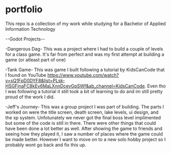 # portfolio
This repo is a collection of my work while studying for a Bachelor of Applied Information Technology

--Godot Projects--

-Dangerous Dag-
This was a project where I had to build a couple of levels for a class game. It's far from perfect and was my first attempt at building a game (or atleast part of one)

-Tank Game-
This was game I built following a tutorial by KidsCanCode that I found on YouTube https://www.youtube.com/watch?v=sQ1FpD0DYF8&list=PLsk-HSGFjnaFC8kEv6MaLXnnDcevGpSWf&ab_channel=KidsCanCode. Even tho I was following a tutorial it still took a bit of learning to do and im still pretty proud of the work I did.

-Jeff's Journey-
This was a group project I was part of building. The parts I worked on were the title screen, death screen, lake levels, ui design, and the xp system. Unfotunately we never got the final boss level implimented but some of the code is still in there. There were other things that could have been done a lot better as well. After showing the game to friends and seeing how they played it, I saw a number of places where the game could be made better. However I want to move on to a new solo hobby project so I probably wont go back and fix this up.

